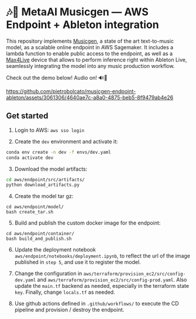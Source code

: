 # 🎶🌈 MetaAI Musicgen — AWS Endpoint + Ableton integration

This repository implements [Musicgen](https://github.com/facebookresearch/audiocraft), 
a state of the art text-to-music model, as a scalable online endpoint in AWS Sagemaker. 
It includes a lambda function to enable public access to the endpoint, as well as a 
[Max4Live](https://www.ableton.com/en/live/max-for-live/) device that allows to 
perform inference right within Ableton Live, seamlessly integrating the model into 
any music production workflow. 

Check out the demo below! Audio on! 🔊🔽

https://github.com/pietrobolcato/musicgen-endpoint-ableton/assets/3061306/4640ae7c-a8a0-4875-beb5-8f9479ab4e26

## Get started

1. Login to AWS: `aws sso login`

2. Create the `dev` environment and activate it:

  ```bash
  conda env create -n dev -f envs/dev.yaml
  conda activate dev
  ```

3. Download the model artifacts: 
  
  ```bash
  cd aws/endpoint/src/artifacts/
  python download_artifacts.py
  ```

4. Create the model tar gz: 
  ```
  cd aws/endpoint/model/
  bash create_tar.sh
  ```

5. Build and publish the custom docker image for the endpoint:

  ```
  cd aws/endpoint/container/
  bash build_and_publish.sh
  ```

6. Update the deployment notebook `aws/endpoint/notebooks/deployment.ipynb`, to reflect
the url of the image published in `step 5`, and use it to register the model.

7. Change the configuration in `aws/terraform/provision_ec2/src/config-dev.yaml` and
`aws/terraform/provision_ec2/src/config-prod.yaml`. Also update the `main.tf`
backend as needed, especially in the terraform state `key`. Finally, change
`locals.tf` as needed.

8. Use github actions defined in `.github/workflows/` to execute the CD pipeline and
provision / destroy the endpoint.